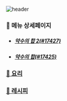 ![header](https://capsule-render.vercel.app/api?type=waving&color=timeAuto&height=300&section=header&text=🥗오늘의%20메뉴🥘&fontSize=70&animation=fadeIn&fontAlignY=38&desc=%20약수의%20합%202,%20약수의%20합&descAlignY=58&descAlign=50&descSize=30)

### 📑 메뉴 상세페이지

- ##### [약수의 합 2(#17427)](https://boj.kr/17427)
- ##### [약수의 합(#17425)](https://boj.kr/17425)

### [🍱 요리](./dish)

### [📖 레시피](./recipe)
